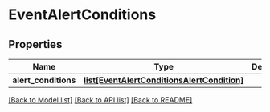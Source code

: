# EventAlertConditions

## Properties
Name | Type | Description | Notes
------------ | ------------- | ------------- | -------------
**alert_conditions** | [**list[EventAlertConditionsAlertCondition]**](EventAlertConditionsAlertCondition.md) |  | [optional] 

[[Back to Model list]](../README.md#documentation-for-models) [[Back to API list]](../README.md#documentation-for-api-endpoints) [[Back to README]](../README.md)


